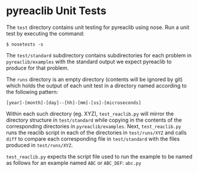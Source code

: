# pyreaclib Unit Tests

The ```test``` directory contains unit testing for pyreaclib using nose. Run a unit test by executing the command:

```
$ nosetests -s
```

The ```test/standard``` subdirectory contains subdirectories for each problem in ```pyreaclib/examples``` with the standard output we expect pyreaclib to produce for that problem.

The ```runs``` directory is an empty directory (contents will be ignored by git) which holds the output of each unit test in a directory named according to the following pattern:

```[year]-[month]-[day]--[hh]-[mm]-[ss]-[microseconds]```

Within each such directory (eg. XYZ), ```test_reaclib.py``` will mirror the directory structure in ```test/standard``` while copying in the contents of the corresponding directories in ```pyreaclib/examples```. Next, ```test_reaclib.py``` runs the reaclib script in each of the directories in ```test/runs/XYZ``` and calls ```diff``` to compare each corresponding file in ```test/standard``` with the files produced in ```test/runs/XYZ```.

```test_reaclib.py``` expects the script file used to run the example to be named as follows for an example named ```ABC``` or ```ABC_DEF```: ```abc.py```

  

